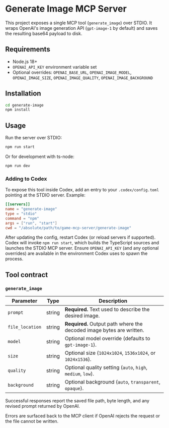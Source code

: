 # Generate Image MCP Server

This project exposes a single MCP tool (`generate_image`) over STDIO. It wraps OpenAI's image generation API (`gpt-image-1` by default) and saves the resulting base64 payload to disk.

## Requirements

- Node.js 18+
- `OPENAI_API_KEY` environment variable set
- Optional overrides: `OPENAI_BASE_URL`, `OPENAI_IMAGE_MODEL`, `OPENAI_IMAGE_SIZE`, `OPENAI_IMAGE_QUALITY`, `OPENAI_IMAGE_BACKGROUND`

## Installation

```bash
cd generate-image
npm install
```

## Usage

Run the server over STDIO:

```bash
npm run start
```

Or for development with ts-node:

```bash
npm run dev
```

### Adding to Codex

To expose this tool inside Codex, add an entry to your `.codex/config.toml` pointing at the STDIO server. Example:

```toml
[[servers]]
name = "generate-image"
type = "stdio"
command = "npm"
args = ["run", "start"]
cwd = "/absolute/path/to/game-mcp-server/generate-image"
```

After updating the config, restart Codex (or reload servers if supported). Codex will invoke `npm run start`, which builds the TypeScript sources and launches the STDIO MCP server. Ensure `OPENAI_API_KEY` (and any optional overrides) are available in the environment Codex uses to spawn the process.

## Tool contract

### `generate_image`

| Parameter      | Type   | Description                                                   |
| -------------- | ------ | ------------------------------------------------------------- |
| `prompt`       | string | **Required.** Text used to describe the desired image.        |
| `file_location`| string | **Required.** Output path where the decoded image bytes are written. |
| `model`        | string | Optional model override (defaults to `gpt-image-1`).          |
| `size`         | string | Optional size (`1024x1024`, `1536x1024`, or `1024x1536`).     |
| `quality`      | string | Optional quality setting (`auto`, `high`, `medium`, `low`). |
| `background`   | string | Optional background (`auto`, `transparent`, `opaque`).        |

Successful responses report the saved file path, byte length, and any revised prompt returned by OpenAI.

Errors are surfaced back to the MCP client if OpenAI rejects the request or the file cannot be written.
